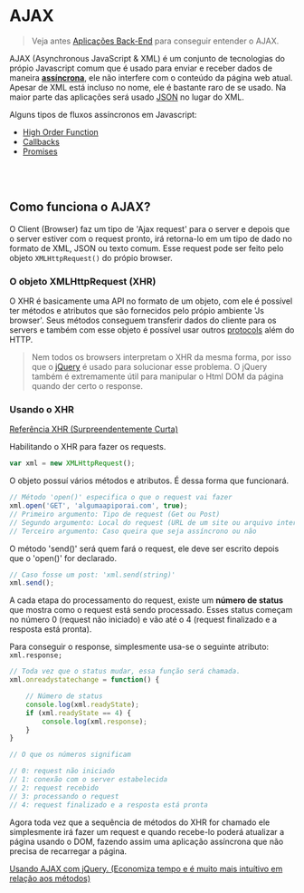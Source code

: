 # AJAX

> Veja antes [Aplicações Back-End](https://github.com/JoaoSodre/Programacao/blob/master/Aplica%C3%A7%C3%B5es%20Back-End.md#aplica%C3%A7%C3%B5es-back-end) para conseguir entender o AJAX.

AJAX (Asynchronous JavaScript & XML) é um conjunto de tecnologias do própio Javascript comum que é usado para enviar e receber dados de maneira [**assíncrona**](https://github.com/JoaoSodre/Programacao/blob/master/Orienta%C3%A7%C3%A3o%20a%20Eventos.md#orienta%C3%A7%C3%A3o-a-eventos), ele não interfere com o conteúdo da página web atual. Apesar de XML está incluso no nome, ele é bastante raro de se usado. Na maior parte das aplicações será usado [JSON](https://github.com/JoaoSodre/Programacao/blob/master/Javascript/JSON.md#json) no lugar do XML.<br>

Alguns tipos de fluxos assíncronos em Javascript:

* [High Order Function](https://github.com/JoaoSodre/Programacao/blob/master/Javascript/Functional%20Programming.md#high-order-functions-callback-functions)
* [Callbacks](https://github.com/JoaoSodre/Programacao/blob/180d6fd2e9290166fc0cf3892cf0febe12a85b4f/Javascript/Features.md#callbacks)
* [Promises](https://github.com/JoaoSodre/Programacao/blob/180d6fd2e9290166fc0cf3892cf0febe12a85b4f/Javascript/Features.md#promises)

<br><br>

## Como funciona o AJAX?

O Client (Browser) faz um tipo de 'Ajax request' para o server e depois que o server estiver com o request pronto, irá retorna-lo em um tipo de dado no formato de XML, JSON ou texto comum. Esse request pode ser feito pelo objeto `XMLHttpRequest()` do própio browser.

### O objeto XMLHttpRequest (XHR)

O XHR é basicamente uma API no formato de um objeto, com ele é possível ter métodos e atributos que são fornecidos pelo própio ambiente 'Js browser'. Seus métodos conseguem transferir dados do cliente para os servers e também com esse objeto é possível usar outros [protocols](https://github.com/JoaoSodre/Programacao/blob/master/Aplica%C3%A7%C3%B5es%20Back-End.md#como-que-fazem-isso-protocols) além do HTTP.

> Nem todos os browsers interpretam o XHR da mesma forma, por isso que o [jQuery](https://github.com/JoaoSodre/Programacao/blob/master/Javascript/jQuery.md#ajax-com-jquery) é usado para solucionar esse problema. O jQuery também é extremamente útil para manipular o Html DOM da página quando der certo o response.

### Usando o XHR

[Referência XHR (Surpreendentemente Curta)](https://www.w3schools.com/js/js_ajax_http.asp)

Habilitando o XHR para fazer os requests.

```js
var xml = new XMLHttpRequest();
```

O objeto possuí vários métodos e atributos. É dessa forma que funcionará.

```js
// Método 'open()' especifica o que o request vai fazer
xml.open('GET', 'algumaapiporai.com', true);
// Primeiro argumento: Tipo de request (Get ou Post)
// Segundo argumento: Local do request (URL de um site ou arquivo interno)
// Terceiro argumento: Caso queira que seja assíncrono ou não
```

O método 'send()' será quem fará o request, ele deve ser escrito depois que o 'open()' for declarado.

```js
// Caso fosse um post: 'xml.send(string)'
xml.send();
```

A cada etapa do processamento do request, existe um **número de status** que mostra como o request está sendo processado. Esses status começam no número 0 (request não iniciado) e vão até o 4 (request finalizado e a resposta está pronta).<br>

Para conseguir o response, simplesmente usa-se o seguinte atributo: `xml.response;` 

```js
// Toda vez que o status mudar, essa função será chamada.
xml.onreadystatechange = function() {

    // Número de status
    console.log(xml.readyState);
    if (xml.readyState == 4) {
        console.log(xml.response);
    }
}

// O que os números significam

// 0: request não iniciado
// 1: conexão com o server estabelecida
// 2: request recebido
// 3: processando o request
// 4: request finalizado e a resposta está pronta
```

Agora toda vez que a sequência de métodos do XHR for chamado ele simplesmente irá fazer um request e quando recebe-lo poderá atualizar a página usando o DOM, fazendo assim uma aplicação assíncrona que não precisa de recarregar a página.

[Usando AJAX com jQuery. (Economiza tempo e é muito mais intuítivo em relação aos métodos)](https://github.com/JoaoSodre/Programacao/blob/master/Javascript/jQuery.md#ajax-com-jquery)